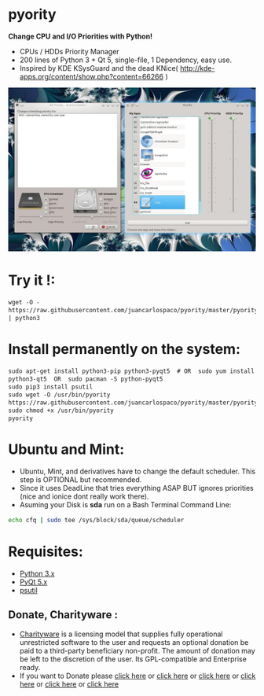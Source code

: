 pyority
=======

**Change CPU and I/O Priorities with Python!**

- CPUs / HDDs Priority Manager
- 200 lines of Python 3 + Qt 5, single-file, 1 Dependency, easy use.
- Inspired by KDE KSysGuard and the dead KNice( http://kde-apps.org/content/show.php?content=66266 )


![screenshot](https://raw.githubusercontent.com/juancarlospaco/pyority/master/temp.jpg)


# Try it !:

```
wget -O - https://raw.githubusercontent.com/juancarlospaco/pyority/master/pyority.py | python3
```

# Install permanently on the system:

```
sudo apt-get install python3-pip python3-pyqt5  # OR  sudo yum install python3-qt5  OR  sudo pacman -S python-pyqt5
sudo pip3 install psutil
sudo wget -O /usr/bin/pyority https://raw.githubusercontent.com/juancarlospaco/pyority/master/pyority.py
sudo chmod +x /usr/bin/pyority
pyority
```

# Ubuntu and Mint:

- Ubuntu, Mint, and derivatives have to change the default scheduler. This step is OPTIONAL but recommended.
- Since it uses DeadLine that tries everything ASAP BUT ignores priorities (nice and ionice dont really work there).
- Asuming your Disk is **sda** run on a Bash Terminal Command Line:

```bash
echo cfq | sudo tee /sys/block/sda/queue/scheduler
```


# Requisites:

- [Python 3.x](https://www.python.org "Python Homepage")
- [PyQt 5.x](http://www.riverbankcomputing.co.uk/software/pyqt/download5 "PyQt5 Homepage")
- [psutil](https://pypi.python.org/pypi?:action=display&name=psutil#downloads "psutil on pypi")


Donate, Charityware :
---------------------

- [Charityware](https://en.wikipedia.org/wiki/Donationware) is a licensing model that supplies fully operational unrestricted software to the user and requests an optional donation be paid to a third-party beneficiary non-profit. The amount of donation may be left to the discretion of the user. Its GPL-compatible and Enterprise ready.
- If you want to Donate please [click here](http://www.icrc.org/eng/donations/index.jsp) or [click here](http://www.atheistalliance.org/support-aai/donate) or [click here](http://www.msf.org/donate) or [click here](http://richarddawkins.net/) or [click here](http://www.supportunicef.org/) or [click here](http://www.amnesty.org/en/donate)
